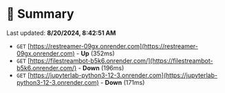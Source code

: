 # 📖 Summary
Last updated: **8/20/2024, 8:42:51 AM**

- `GET` [https://restreamer-09gx.onrender.com](https://restreamer-09gx.onrender.com) - **Up** (352ms)
- `GET` [https://filestreambot-b5k6.onrender.com/](https://filestreambot-b5k6.onrender.com/) - **Down** (196ms)
- `GET` [https://jupyterlab-python3-12-3.onrender.com](https://jupyterlab-python3-12-3.onrender.com) - **Down** (171ms)
